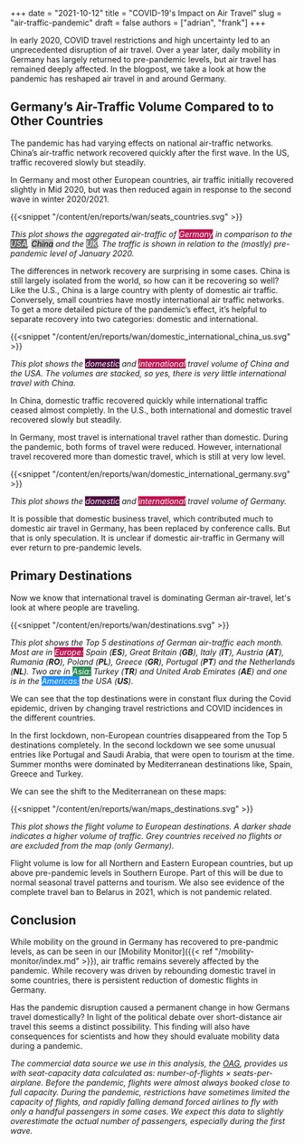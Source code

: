 +++
date = "2021-10-12"
title = "COVID-19's Impact on Air Travel"
slug = "air-traffic-pandemic"
draft = false
authors = ["adrian", "frank"]
+++

In early 2020, COVID travel restrictions and high uncertainty led to an unprecedented disruption of air travel. Over a year later, daily mobility in Germany has largely returned to pre-pandemic levels, but air travel has remained deeply affected. In the blogpost, we take a look at how the pandemic has reshaped air travel in and around Germany.

## Germany’s Air-Traffic Volume Compared to to Other Countries

The pandemic has had varying effects on national air-traffic networks. China’s air-traffic network recovered quickly after the first wave. In the US, traffic recovered slowly but steadily.

In Germany and most other European countries, air traffic initially recovered slightly in Mid 2020, but was then reduced again in response to the second wave in winter 2020/2021.

{{<snippet "/content/en/reports/wan/seats_countries.svg" >}}

_This plot shows the aggregated air-traffic of <mark style="background-color: #bd1550; opacity: 1; color: #fff">Germany</mark> in comparison to the <mark style="background-color: #666; opacity: 1; color: #fff">USA</mark>, <mark style="background-color: #bbb; opacity: 1; color: #000">China</mark> and the <mark style="background-color: #888; opacity: 1; color: #fff">UK</mark>. The traffic is shown in relation to the (mostly) pre-pandemic level of January 2020._

The differences in network recovery are surprising in some cases. China is still largely isolated from the world, so how can it be recovering so well? Like the U.S., China is a large country with plenty of domestic air traffic. Conversely, small countries have mostly international air traffic networks. To get a more detailed picture of the pandemic’s effect, it’s helpful to separate recovery into two categories: domestic and international.

{{<snippet "/content/en/reports/wan/domestic_international_china_us.svg" >}}

_This plot shows the <mark style="background-color: #490a3d; opacity: 1; color: #fff">domestic</mark> and <mark style="background-color: #bd1550; opacity: 1; color: #fff">international</mark> travel volume of China and the USA. The volumes are stacked, so yes, there is very little international travel with China._

In China, domestic traffic recovered quickly while international traffic ceased almost completly. In the U.S., both international and domestic travel recovered slowly but steadily.

In Germany, most travel is international travel rather than domestic. During the pandemic, both forms of travel were reduced. However, international travel recovered more than domestic travel, which is still at very low level.

{{<snippet "/content/en/reports/wan/domestic_international_germany.svg" >}}

_This plot shows the <mark style="background-color: #490a3d; opacity: 1; color: #fff">domestic</mark> and <mark style="background-color: #bd1550; opacity: 1; color: #fff">international</mark> travel volume of Germany._

It is possible that domestic business travel, which contributed much to domestic air travel in Germany, has been replaced by conference calls. But that is only speculation. It is unclear if domestic air-traffic in Germany will ever return to pre-pandemic levels.

## Primary Destinations

Now we know that international travel is dominating German air-travel, let's look at where people are traveling.

{{<snippet "/content/en/reports/wan/destinations.svg" >}}

_This plot shows the Top 5 destinations of German air-traffic each month. Most are in <mark style="background-color: #bd1550; opacity: 1; color: #fff">Europe:</mark> Spain (**ES**), Great Britain (**GB**), Italy (**IT**), Austria (**AT**), Rumania (**RO**), Poland (**PL**), Greece (**GR**), Portugal (**PT**) and the Netherlands (**NL**).
Two are in <mark style="background-color: seagreen; opacity: 1; color: #fff">Asia:</mark> Turkey (**TR**) and United Arab Emirates (**AE**) and one is in the
<mark style="background-color: dodgerblue; opacity: 1; color: #fff">Americas:</mark> the USA (**US**)._

We can see that the top destinations were in constant flux during the Covid epidemic, driven by changing travel restrictions and COVID incidences in the different countries.

In the first lockdown, non-European countries disappeared from the Top 5 destinations completely. In the second lockdown we see some unusual entries like Portugal and Saudi Arabia, that were open to tourism at the time. Summer months were dominated by Mediterranean destinations like, Spain, Greece and Turkey.

We can see the shift to the Mediterranean on these maps:

{{<snippet "/content/en/reports/wan/maps_destinations.svg" >}}

_This plot shows the flight volume to European destinations. A darker shade indicates a higher volume of traffic. Grey countries received no flights or are excluded from the map (only Germany)._

Flight volume is low for all Northern and Eastern European countries, but up above pre-pandemic levels in Southern Europe. Part of this will be due to normal seasonal travel patterns and tourism. We also see evidence of the complete travel ban to Belarus in 2021, which is not pandemic related.

## Conclusion

While mobility on the ground in Germany has recovered to pre-pandmic levels, as can be seen in our [Mobility Monitor]({{< ref "/mobility-monitor/index.md" >}}), air traffic remains severely affected by the pandemic. While recovery was driven by rebounding domestic travel in some countries, there is persistent reduction of domestic flights in Germany.

Has the pandemic disruption caused a permanent change in how Germans travel domestically? In light of the political debate over short-distance air travel this seems a distinct possibility. This finding will also have consequences for scientists and how they should evaluate mobility data during a pandemic.

_The commercial data source we use in this analysis, the [OAG](https://www.oag.com/), provides us with seat-capacity data calculated as: number-of-flights × seats-per-airplane. Before the pandemic, flights were almost always booked close to full capacity. During the pandemic, restrictions have sometimes limited the capacity of flights, and rapidly falling demand forced airlines to fly with only a handful passengers in some cases. We expect this data to slightly overestimate the actual number of passengers, especially during the first wave._
